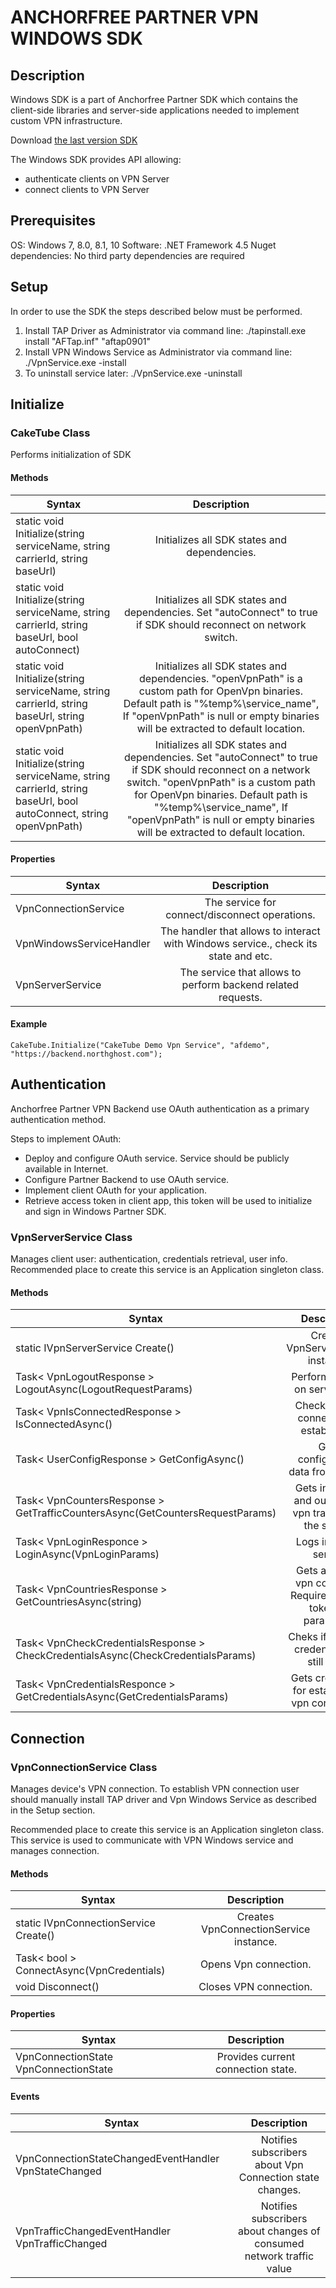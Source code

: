 # ANCHORFREE PARTNER VPN WINDOWS SDK

## Description
Windows SDK is a part of Anchorfree Partner SDK which contains the client-side libraries and server-side applications needed to implement custom VPN infrastructure.

Download [the last version SDK](https://firebasestorage.googleapis.com/v0/b/web-portal-for-partners.appspot.com/o/products%2FCakeTubeSDK_Win_version_1.2.6.74_signed.zip?alt=media&token=8b2ab66d-1135-49ca-8b2b-dbf8fb98f740)

The Windows SDK provides API allowing:
* authenticate clients on VPN Server
* connect clients to VPN Server

## Prerequisites
OS: Windows 7, 8.0, 8.1, 10
Software: .NET Framework 4.5
Nuget dependencies: 
  No third party dependencies are required

## Setup
In order to use the SDK the steps described below must be performed.
1. Install TAP Driver as Administrator via command line: ./tapinstall.exe install "AFTap.inf" "aftap0901"
2. Install VPN Windows Service as Administrator via command line: ./VpnService.exe -install <ServiceName>
3. To uninstall service later: ./VpnService.exe -uninstall <ServiceName>

## Initialize
### CakeTube Class
Performs initialization of SDK

#### Methods
| Syntax | Description |
| -------|:-----------:|
| static void Initialize(string serviceName, string carrierId, string baseUrl) | Initializes all SDK states and dependencies.|
| static void Initialize(string serviceName, string carrierId, string baseUrl, bool autoConnect) | Initializes all SDK states and dependencies. Set "autoConnect" to true if SDK should reconnect on network switch.|
| static void Initialize(string serviceName, string carrierId, string baseUrl, string openVpnPath) | Initializes all SDK states and dependencies. "openVpnPath" is a custom path for OpenVpn binaries. Default path is "%temp%\service_name", If "openVpnPath" is null or empty binaries will be extracted to default location. |
| static void Initialize(string serviceName, string carrierId, string baseUrl, bool autoConnect, string openVpnPath) | Initializes all SDK states and dependencies. Set "autoConnect" to true if SDK should reconnect on a network switch. "openVpnPath" is a custom path for OpenVpn binaries. Default path is "%temp%\service_name", If "openVpnPath" is null or empty binaries will be extracted to default location.|

#### Properties
| Syntax | Description |
| -------|:-----------:|
| VpnConnectionService | The service for connect/disconnect operations. |
| VpnWindowsServiceHandler | The handler that allows to interact with Windows service., check its state and etc. |
| VpnServerService | The service that allows to perform backend related requests. |


#### Example
```
CakeTube.Initialize("CakeTube Demo Vpn Service", "afdemo", "https://backend.northghost.com");
```

## Authentication
Anchorfree Partner VPN Backend use OAuth authentication as a primary authentication method.

Steps to implement OAuth:
* Deploy and configure OAuth service. Service should be publicly available in Internet.
* Configure Partner Backend to use OAuth service.
* Implement client OAuth for your application.
* Retrieve access token in client app, this token will be used to initialize and sign in Windows Partner SDK.

### VpnServerService Class

Manages client user: authentication, credentials retrieval, user info.
Recommended place to create this service is an Application singleton class.

#### Methods
| Syntax | Description |
| -------|:-----------:|
| static IVpnServerService Create() | Creates VpnServerService instance. |
| Task< VpnLogoutResponse > LogoutAsync(LogoutRequestParams) | Performs logout on server side. |
| Task< VpnIsConnectedResponse > IsConnectedAsync() | Checks if VPN connection is established. |
| Task< UserConfigResponse > GetConfigAsync() | Gets configuration data from server. |
| Task< VpnCountersResponse > GetTrafficCountersAsync(GetCountersRequestParams) | Gets incoming and outcoming vpn traffic from the server. |
| Task< VpnLoginResponce > LoginAsync(VpnLoginParams) | Logs in to vpn server. |
| Task< VpnCountriesResponse > GetCountriesAsync(string) | Gets available vpn countries. Requires access token as parameter. |
| Task< VpnCheckCredentialsResponse > CheckCredentialsAsync(CheckCredentialsParams) | Cheks if received credentials are still valid. |
| Task< VpnCredentialsResponce > GetCredentialsAsync(GetCredentialsParams) | Gets credentials for establishing vpn connection. |

## Connection

### VpnConnectionService Class

Manages device's VPN connection. To establish VPN connection user should manually install TAP driver and Vpn Windows Service as described in the Setup section.

Recommended place to create this service is an Application singleton class. This service is used to communicate with VPN Windows service and manages connection.

#### Methods
| Syntax | Description |
| -------|:-----------:|
| static IVpnConnectionService Create() | Creates VpnConnectionService instance. |
| Task< bool > ConnectAsync(VpnCredentials) | Opens Vpn connection. |
| void Disconnect() | Closes VPN connection. |


#### Properties
| Syntax | Description |
| -------|:-----------:|
| VpnConnectionState VpnConnectionState | Provides current connection state. |

#### Events
| Syntax | Description |
| -------|:-----------:|
| VpnConnectionStateChangedEventHandler VpnStateChanged | Notifies subscribers about Vpn Connection state changes. |
| VpnTrafficChangedEventHandler VpnTrafficChanged | Notifies subscribers about changes of consumed network traffic value |
